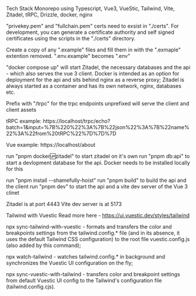 Tech Stack Monorepo using Typescript, Vue3, VueStic, Tailwind, Vite, Zitadel, tRPC, Drizzle, docker, nginx

"privekey.pem" and "fullchain.pem" certs need to exsist in "./certs". For development, you can generate a certificate authority and self signed certificates using the scripts in the "./certs" directory.

Create a copy of any ".example" files and fill them in with the ".exmaple" extention removed. ".env.example" becomes ".env"

"docker compose up" will start Zitadel, the necessary databases and the api - which also serves the vue 3 client. Docker is intended as an option for deployment for the api and sits behind nginx as a reverse proxy; Zitadel is always started as a container and has its own network, nginx, databases etc.

Prefix with "/trpc" for the trpc endpoints
unprefixed will serve the client and client assets

tRPC example:
https://localhost/trpc/echo?batch=1&input=%7B%220%22%3A%7B%22json%22%3A%7B%22name%22%3A%22from%20tRPC%22%7D%7D%7D

Vue example:
https://localhost/about

run "pnpm docker:up:zitadel" to start zitadel on it's own
run "pnpm db:api" to start a devlopment database for the api. Docker needs to be installed locally for this

run "pnpm install --shamefully-hoist"
run "pnpm build" to build the api and the client
run "pnpm dev" to start the api and a vite dev server of the Vue 3 clinet

Zitadel is at port 4443
Vite dev server is at 5173

Tailwind with Vuestic
Read more here - https://ui.vuestic.dev/styles/tailwind

npx sync-tailwind-with-vuestic - formats and transfers the color and breakpoints settings from the tailwind.config.\* file (and in its absence, it uses the default Tailwind CSS configuration) to the root file vuestic.config.js (also added by this command);

npx watch-tailwind - watches tailwind.config.\* in background and synchronizes the Vuestic UI configuration on the fly;

npx sync-vuestic-with-tailwind - transfers color and breakpoint settings from default Vuestic UI config to the Tailwind's configuration file (tailwind.config.cjs).
